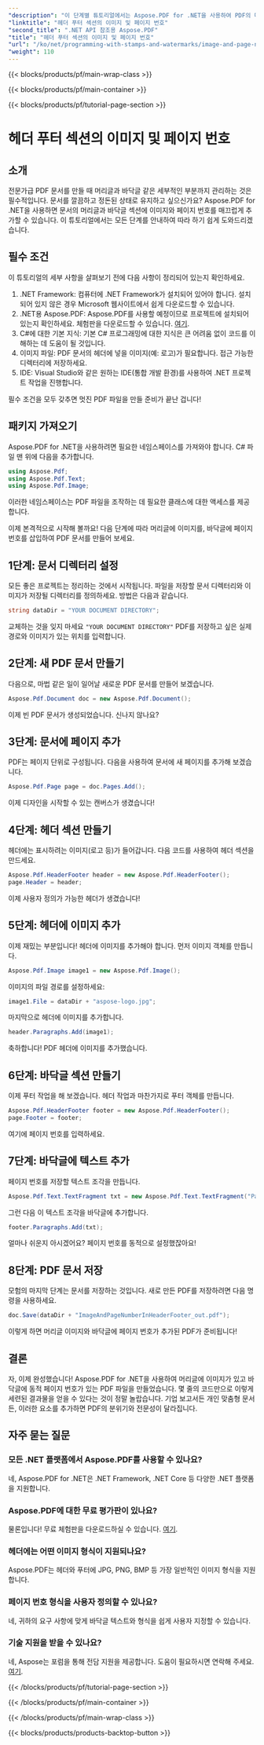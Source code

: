 ```yaml
---
"description": "이 단계별 튜토리얼에서는 Aspose.PDF for .NET을 사용하여 PDF의 머리글과 바닥글에 이미지와 페이지 번호를 추가하는 방법을 알아봅니다."
"linktitle": "헤더 푸터 섹션의 이미지 및 페이지 번호"
"second_title": ".NET API 참조용 Aspose.PDF"
"title": "헤더 푸터 섹션의 이미지 및 페이지 번호"
"url": "/ko/net/programming-with-stamps-and-watermarks/image-and-page-number-in-header-footer-section/"
"weight": 110
---
```


{{< blocks/products/pf/main-wrap-class >}}

{{< blocks/products/pf/main-container >}}

{{< blocks/products/pf/tutorial-page-section >}}

# 헤더 푸터 섹션의 이미지 및 페이지 번호

## 소개

전문가급 PDF 문서를 만들 때 머리글과 바닥글 같은 세부적인 부분까지 관리하는 것은 필수적입니다. 문서를 깔끔하고 정돈된 상태로 유지하고 싶으신가요? Aspose.PDF for .NET을 사용하면 문서의 머리글과 바닥글 섹션에 이미지와 페이지 번호를 매끄럽게 추가할 수 있습니다. 이 튜토리얼에서는 모든 단계를 안내하여 따라 하기 쉽게 도와드리겠습니다.

## 필수 조건

이 튜토리얼의 세부 사항을 살펴보기 전에 다음 사항이 정리되어 있는지 확인하세요.

1. .NET Framework: 컴퓨터에 .NET Framework가 설치되어 있어야 합니다. 설치되어 있지 않은 경우 Microsoft 웹사이트에서 쉽게 다운로드할 수 있습니다.
2. .NET용 Aspose.PDF: Aspose.PDF를 사용할 예정이므로 프로젝트에 설치되어 있는지 확인하세요. 체험판을 다운로드할 수 있습니다. [여기](https://releases.aspose.com/pdf/net/).
3. C#에 대한 기본 지식: 기본 C# 프로그래밍에 대한 지식은 큰 어려움 없이 코드를 이해하는 데 도움이 될 것입니다.
4. 이미지 파일: PDF 문서의 헤더에 넣을 이미지(예: 로고)가 필요합니다. 접근 가능한 디렉터리에 저장하세요. 
5. IDE: Visual Studio와 같은 원하는 IDE(통합 개발 환경)를 사용하여 .NET 프로젝트 작업을 진행합니다.

필수 조건을 모두 갖추면 멋진 PDF 파일을 만들 준비가 끝난 겁니다!

## 패키지 가져오기

Aspose.PDF for .NET을 사용하려면 필요한 네임스페이스를 가져와야 합니다. C# 파일 맨 위에 다음을 추가합니다.

```csharp
using Aspose.Pdf;
using Aspose.Pdf.Text;
using Aspose.Pdf.Image;
```

이러한 네임스페이스는 PDF 파일을 조작하는 데 필요한 클래스에 대한 액세스를 제공합니다.

이제 본격적으로 시작해 볼까요! 다음 단계에 따라 머리글에 이미지를, 바닥글에 페이지 번호를 삽입하여 PDF 문서를 만들어 보세요.

## 1단계: 문서 디렉터리 설정

모든 좋은 프로젝트는 정리하는 것에서 시작됩니다. 파일을 저장할 문서 디렉터리와 이미지가 저장될 디렉터리를 정의하세요. 방법은 다음과 같습니다.

```csharp
string dataDir = "YOUR DOCUMENT DIRECTORY";
```

교체하는 것을 잊지 마세요 `"YOUR DOCUMENT DIRECTORY"` PDF를 저장하고 싶은 실제 경로와 이미지가 있는 위치를 입력합니다.

## 2단계: 새 PDF 문서 만들기

다음으로, 마법 같은 일이 일어날 새로운 PDF 문서를 만들어 보겠습니다.

```csharp
Aspose.Pdf.Document doc = new Aspose.Pdf.Document();
```

이제 빈 PDF 문서가 생성되었습니다. 신나지 않나요?

## 3단계: 문서에 페이지 추가

PDF는 페이지 단위로 구성됩니다. 다음을 사용하여 문서에 새 페이지를 추가해 보겠습니다.

```csharp
Aspose.Pdf.Page page = doc.Pages.Add();
```

이제 디자인을 시작할 수 있는 캔버스가 생겼습니다!

## 4단계: 헤더 섹션 만들기

헤더에는 표시하려는 이미지(로고 등)가 들어갑니다. 다음 코드를 사용하여 헤더 섹션을 만드세요.

```csharp
Aspose.Pdf.HeaderFooter header = new Aspose.Pdf.HeaderFooter();
page.Header = header;
```

이제 사용자 정의가 가능한 헤더가 생겼습니다!

## 5단계: 헤더에 이미지 추가

이제 재밌는 부분입니다! 헤더에 이미지를 추가해야 합니다. 먼저 이미지 객체를 만듭니다.

```csharp
Aspose.Pdf.Image image1 = new Aspose.Pdf.Image();
```

이미지의 파일 경로를 설정하세요:

```csharp
image1.File = dataDir + "aspose-logo.jpg";
```

마지막으로 헤더에 이미지를 추가합니다.

```csharp
header.Paragraphs.Add(image1);
```

축하합니다! PDF 헤더에 이미지를 추가했습니다.

## 6단계: 바닥글 섹션 만들기

이제 푸터 작업을 해 보겠습니다. 헤더 작업과 마찬가지로 푸터 객체를 만듭니다.

```csharp
Aspose.Pdf.HeaderFooter footer = new Aspose.Pdf.HeaderFooter();
page.Footer = footer;
```

여기에 페이지 번호를 입력하세요. 

## 7단계: 바닥글에 텍스트 추가

페이지 번호를 저장할 텍스트 조각을 만듭니다.

```csharp
Aspose.Pdf.Text.TextFragment txt = new Aspose.Pdf.Text.TextFragment("Page: ($p of $P ) ");
```

그런 다음 이 텍스트 조각을 바닥글에 추가합니다.

```csharp
footer.Paragraphs.Add(txt);
```

얼마나 쉬운지 아시겠어요? 페이지 번호를 동적으로 설정했잖아요!

## 8단계: PDF 문서 저장

모험의 마지막 단계는 문서를 저장하는 것입니다. 새로 만든 PDF를 저장하려면 다음 명령을 사용하세요.

```csharp
doc.Save(dataDir + "ImageAndPageNumberInHeaderFooter_out.pdf");
```

이렇게 하면 머리글 이미지와 바닥글에 페이지 번호가 추가된 PDF가 준비됩니다!

## 결론

자, 이제 완성했습니다! Aspose.PDF for .NET을 사용하여 머리글에 이미지가 있고 바닥글에 동적 페이지 번호가 있는 PDF 파일을 만들었습니다. 몇 줄의 코드만으로 이렇게 세련된 결과물을 얻을 수 있다는 것이 정말 놀랍습니다. 기업 보고서든 개인 맞춤형 문서든, 이러한 요소를 추가하면 PDF의 분위기와 전문성이 달라집니다.

## 자주 묻는 질문

### 모든 .NET 플랫폼에서 Aspose.PDF를 사용할 수 있나요?
네, Aspose.PDF for .NET은 .NET Framework, .NET Core 등 다양한 .NET 플랫폼을 지원합니다.

### Aspose.PDF에 대한 무료 평가판이 있나요?
물론입니다! 무료 체험판을 다운로드하실 수 있습니다. [여기](https://releases.aspose.com/).

### 헤더에는 어떤 이미지 형식이 지원되나요?
Aspose.PDF는 헤더와 푸터에 JPG, PNG, BMP 등 가장 일반적인 이미지 형식을 지원합니다.

### 페이지 번호 형식을 사용자 정의할 수 있나요?
네, 귀하의 요구 사항에 맞게 바닥글 텍스트와 형식을 쉽게 사용자 지정할 수 있습니다.

### 기술 지원을 받을 수 있나요?
네, Aspose는 포럼을 통해 전담 지원을 제공합니다. 도움이 필요하시면 연락해 주세요. [여기](https://forum.aspose.com/c/pdf/10).

{{< /blocks/products/pf/tutorial-page-section >}}

{{< /blocks/products/pf/main-container >}}

{{< /blocks/products/pf/main-wrap-class >}}

{{< blocks/products/products-backtop-button >}}